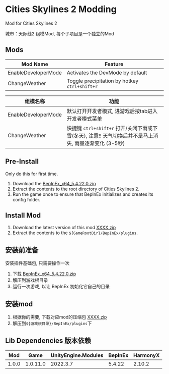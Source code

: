 # Cities Skylines 2 Modding
Mod for Cities Skylines 2

城市：天际线2 组模Mod, 每个子项目是一个独立的Mod

## Mods

| Mod Name                  | Feature                                               |
| --------                  | -------                                               |
| EnableDeveloperMode       | Activates the DevMode by default                      |
| ChangeWeather             | Toggle precipitation by hotkey `ctrl+shift+r`         |

| 组模名称                  | 功能                                                                                                          |
| --------                  | -------                                                                                                       |
| EnableDeveloperMode       | 默认打开开发者模式, 进游戏后按tab进入开发者模式菜单                                                           |
| ChangeWeather             | 快捷键 `ctrl+shift+r` 打开/关闭下雨或下雪(冬天), 注意!! 天气切换后并不是马上消失, 雨量逐渐变化 (3-5秒)        |

## Pre-Install
Only do this for first time.
1. Download the [BepInEx_x64_5.4.22.0.zip](https://github.com/BepInEx/BepInEx/releases/tag/v5.4.22)
2. Extract the contents to the root directory of Cities Skylines 2.
3. Run the game once to ensure that BepInEx initializes and creates its config folder.

## Install Mod
1. Download the latest version of this mod [XXXX.zip](https://github.com/pangliang/Cities-Skyline2-Mods/releases)
2. Extract the contents to the `${GameRootDir}/BepInEx/plugins`.

## 安装前准备
安装插件基础包, 只需要操作一次
1. 下载 [BepInEx_x64_5.4.22.0.zip](https://github.com/BepInEx/BepInEx/releases/tag/v5.4.22)
2. 解压到游戏根目录
3. 运行一次游戏, 以让 BepInEx 初始化它自己的目录

## 安装mod
1. 根据你的需要, 下载对应mod的压缩包 [XXXX.zip](https://github.com/pangliang/Cities-Skyline2-Mods/releases)
2. 解压到`${游戏根目录}/BepInEx/plugins`下

## Lib Dependencies 版本依赖
| Mod      | Game       | UnityEngine.Modules   | BepInEx       | HarmonyX  |
| -------- | -------    | -------               | -------       | -------   |
| 1.0.0    | 1.0.11.0   | 2022.3.7              | 5.4.22        | 2.10.2    |
